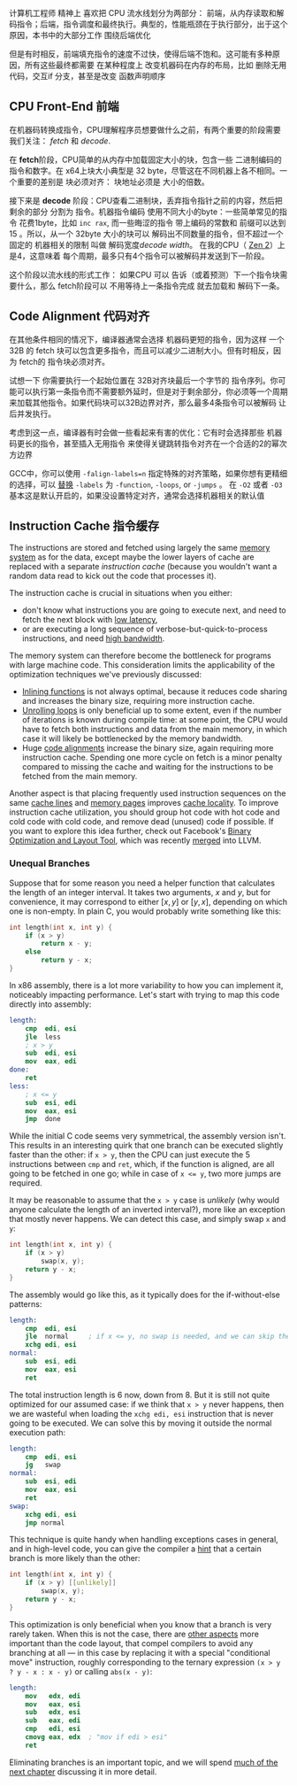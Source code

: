 
计算机工程师 精神上 喜欢把 CPU 流水线划分为两部分： 前端，从内存读取和解码指令；后端，指令调度和最终执行。典型的，性能瓶颈在于执行部分，出于这个原因，本书中的大部分工作 围绕后端优化

但是有时相反，前端填充指令的速度不过快，使得后端不饱和。这可能有多种原因，所有这些最终都需要 在某种程度上 改变机器码在内存的布局，比如 删除无用代码，交互if 分支，甚至是改变 函数声明顺序

## CPU Front-End 前端

在机器码转换成指令，CPU理解程序员想要做什么之前，有两个重要的阶段需要我们关注： *fetch* 和 *decode*.

在 **fetch**阶段，CPU简单的从内存中加载固定大小的块，包含一些 二进制编码的指令和数字。在 x64上块大小典型是 32 byte，尽管这在不同机器上各不相同。一个重要的差别是 块必须对齐： 块地址必须是 大小的倍数。

接下来是 **decode** 阶段：CPU查看二进制块，丢弃指令指针之前的内容，然后把剩余的部分 分割为 指令。机器指令编码 使用不同大小的byte：一些简单常见的指令 花费1byte，比如 `inc rax`,  而一些晦涩的指令 带上编码的常数和 前缀可以达到 15 。所以，从一个 32byte 大小的块可以 解码出不同数量的指令，但不超过一个固定的 机器相关的限制 叫做 解码宽度*decode width*。 在我的CPU（ [Zen 2](https://en.wikichip.org/wiki/amd/microarchitectures/zen_2)）上是4，这意味着 每个周期，最多只有4个指令可以被解码并发送到下一阶段。

这个阶段以流水线的形式工作： 如果CPU 可以 告诉（或着预测）下一个指令块需要什么，那么 fetch阶段可以 不用等待上一条指令完成 就去加载和 解码下一条。

## Code Alignment 代码对齐

在其他条件相同的情况下，编译器通常会选择 机器码更短的指令，因为这样 一个 32B 的 fetch 块可以包含更多指令，而且可以减少二进制大小。但有时相反，因为 fetch的 指令块必须对齐。

试想一下 你需要执行一个起始位置在 32B对齐块最后一个字节的 指令序列。你可能可以执行第一条指令而不需要额外延时，但是对于剩余部分，你必须等一个周期来加载其他指令。如果代码块可以32B边界对齐，那么最多4条指令可以被解码 让后并发执行。

考虑到这一点，编译器有时会做一些看起来有害的优化：它有时会选择那些 机器码更长的指令，甚至插入无用指令 来使得关键跳转指令对齐在一个合适的2的幂次方边界

GCC中，你可以使用 `-falign-labels=n`  指定特殊的对齐策略，如果你想有更精细的选择，可以 [替换](https://gcc.gnu.org/onlinedocs/gcc/Optimize-Options.html) `-labels` 为 `-function`, `-loops`, or `-jumps` 。 在 `-O2` 或者 `-O3`基本这是默认开启的，如果没设置特定对齐，通常会选择机器相关的默认值
## Instruction Cache 指令缓存

The instructions are stored and fetched using largely the same [memory system](/hpc/cpu-cache) as for the data, except maybe the lower layers of cache are replaced with a separate *instruction cache* (because you wouldn't want a random data read to kick out the code that processes it).

The instruction cache is crucial in situations when you either:

- don't know what instructions you are going to execute next, and need to fetch the next block with [low latency](/hpc/cpu-cache/latency),
- or are executing a long sequence of verbose-but-quick-to-process instructions, and need [high bandwidth](/hpc/cpu-cache/bandwidth).

The memory system can therefore become the bottleneck for programs with large machine code. This consideration limits the applicability of the optimization techniques we've previously discussed:

- [Inlining functions](../functions) is not always optimal, because it reduces code sharing and increases the binary size, requiring more instruction cache.
- [Unrolling loops](../loops) is only beneficial up to some extent, even if the number of iterations is known during compile time: at some point, the CPU would have to fetch both instructions and data from the main memory, in which case it will likely be bottlenecked by the memory bandwidth.
- Huge [code alignments](#code-alignment) increase the binary size, again requiring more instruction cache. Spending one more cycle on fetch is a minor penalty compared to missing the cache and waiting for the instructions to be fetched from the main memory.

Another aspect is that placing frequently used instruction sequences on the same [cache lines](/hpc/cpu-cache/cache-lines) and [memory pages](/hpc/cpu-cache/paging) improves [cache locality](/hpc/external-memory/locality). To improve instruction cache utilization, you should  group hot code with hot code and cold code with cold code, and remove dead (unused) code if possible. If you want to explore this idea further, check out Facebook's [Binary Optimization and Layout Tool](https://engineering.fb.com/2018/06/19/data-infrastructure/accelerate-large-scale-applications-with-bolt/), which was recently [merged](https://github.com/llvm/llvm-project/commit/4c106cfdf7cf7eec861ad3983a3dd9a9e8f3a8ae) into LLVM.

### Unequal Branches

Suppose that for some reason you need a helper function that calculates the length of an integer interval. It takes two arguments, $x$ and $y$, but for convenience, it may correspond to either $[x, y]$ or $[y, x]$, depending on which one is non-empty. In plain C, you would probably write something like this:

```c++
int length(int x, int y) {
    if (x > y)
        return x - y;
    else
        return y - x;
}
```

In x86 assembly, there is a lot more variability to how you can implement it, noticeably impacting performance. Let's start with trying to map this code directly into assembly:

```nasm
length:
    cmp  edi, esi
    jle  less
    ; x > y
    sub  edi, esi
    mov  eax, edi
done:
    ret
less:
    ; x <= y
    sub  esi, edi
    mov  eax, esi
    jmp  done
```

While the initial C code seems very symmetrical, the assembly version isn't. This results in an interesting quirk that one branch can be executed slightly faster than the other: if `x > y`, then the CPU can just execute the 5 instructions between `cmp` and `ret`, which, if the function is aligned, are all going to be fetched in one go; while in case of `x <= y`, two more jumps are required.

It may be reasonable to assume that the `x > y` case is *unlikely* (why would anyone calculate the length of an inverted interval?), more like an exception that mostly never happens. We can detect this case, and simply swap `x` and `y`:

```c++
int length(int x, int y) {
    if (x > y)
        swap(x, y);
    return y - x;
}
```

The assembly would go like this, as it typically does for the if-without-else patterns:

```nasm
length:
    cmp  edi, esi
    jle  normal     ; if x <= y, no swap is needed, and we can skip the xchg
    xchg edi, esi
normal:
    sub  esi, edi
    mov  eax, esi
    ret
```

The total instruction length is 6 now, down from 8. But it is still not quite optimized for our assumed case: if we think that `x > y` never happens, then we are wasteful when loading the `xchg edi, esi` instruction that is never going to be executed. We can solve this by moving it outside the normal execution path:

```nasm
length:
    cmp  edi, esi
    jg   swap
normal:
    sub  esi, edi
    mov  eax, esi
    ret
swap:
    xchg edi, esi
    jmp normal
```

This technique is quite handy when handling exceptions cases in general, and in high-level code, you can give the compiler a [hint](/hpc/compilation/situational) that a certain branch is more likely than the other:

```c++
int length(int x, int y) {
    if (x > y) [[unlikely]]
        swap(x, y);
    return y - x;
}
```

This optimization is only beneficial when you know that a branch is very rarely taken. When this is not the case, there are [other aspects](/hpc/pipelining/hazards) more important than the code layout, that compel compilers to avoid any branching at all — in this case by replacing it with a special "conditional move" instruction, roughly corresponding to the ternary expression `(x > y ? y - x : x - y)` or calling `abs(x - y)`:

```nasm
length:
    mov   edx, edi
    mov   eax, esi
    sub   edx, esi
    sub   eax, edi
    cmp   edi, esi
    cmovg eax, edx  ; "mov if edi > esi"
    ret
```

Eliminating branches is an important topic, and we will spend [much of the next chapter](/hpc/pipelining/branching) discussing it in more detail.

<!--

This architecture peculiarity

When you have branches in your code, there is a variability in how you can place their instruction sequences in the memory — and surprisingly, .

```nasm
length:
    mov   edx, edi
    mov   eax, esi
    sub   edx, esi
    sub   eax, edi
    cmp   edi, esi
    cmovg eax, edx  ; "mov if edi > esi"
    ret
```

Granted that `x > y` never or almost never happens, the branchy variant will be 2 instructions shorter.

https://godbolt.org/z/bb3a3ahdE

(The compiler can't optimize it because it's technically [not allowed to](/hpc/compilation/contracts): despite `y - x` being valid, `x - y` could over/underflow, causing undefined behavior. Although fully correct, I guess the compiler just doesn't date executing it.)

We will spend [much of the next chapter](/hpc/pipelining/branching) discussing it in more detail.

You don't have to decode the things you are not going to execute anyway.

In general, you want to, and put rarely executed code away — even in the case of if-without-else patterns.

-->

